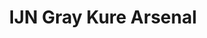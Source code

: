 ---
layout: product
title: "IJN Gray Kure Arsenal"
price: "330" 
desc: "Acrylic paint 10mL"
img_path: "/assets/img/XF75.jpg"
brand: "Tamiya"
available: true
special_offer: false
new: false
soon: false
cat: "020000"
subcat: "020300"
subsubcat: "0N/A"
sifra: "XF75"
popular: true
---